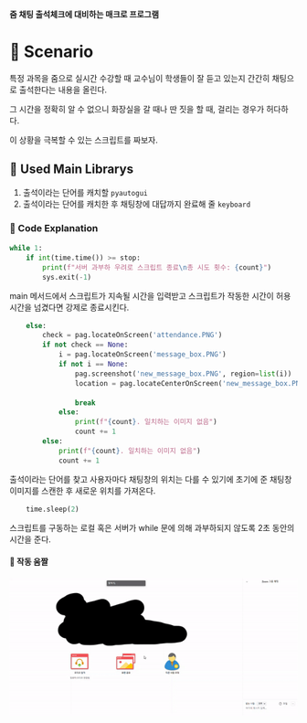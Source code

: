 **줌 채팅 출석체크에 대비하는 매크로 프로그램**

# 📌 Scenario

특정 과목을 줌으로 실시간 수강할 때 교수님이 학생들이 잘 듣고 있는지 간간히 채팅으로 출석한다는 내용을 올린다.

그 시간을 정확히 알 수 없으니 화장실을 갈 때나 딴 짓을 할 때, 걸리는 경우가 허다하다.

이 상황을 극복할 수 있는 스크립트를 짜보자.

## 📌 Used Main Librarys

1. 출석이라는 단어를 캐치할 `pyautogui`
2. 출석이라는 단어를 캐치한 후 채팅창에 대답까지 완료해 줄 `keyboard`

### 📌 Code Explanation

```python
while 1:
    if int(time.time()) >= stop:
        print(f"서버 과부하 우려로 스크립트 종료\n총 시도 횟수: {count}")
        sys.exit(-1)
```

main 메서드에서 스크립트가 지속될 시간을 입력받고 스크립트가 작동한 시간이 허용 시간을 넘겼다면 강제로 종료시킨다.

```python
    else:
        check = pag.locateOnScreen('attendance.PNG')
        if not check == None:
            i = pag.locateOnScreen('message_box.PNG')
            if not i == None:
                pag.screenshot('new_message_box.PNG', region=list(i))
                location = pag.locateCenterOnScreen('new_message_box.PNG')

                break
            else:
                print(f"{count}. 일치하는 이미지 없음")
                count += 1
        else:
            print(f"{count}. 일치하는 이미지 없음")
            count += 1
```

출석이라는 단어를 찾고 사용자마다 채팅창의 위치는 다를 수 있기에 초기에 준 채팅창 이미지를 스캔한 후 새로운 위치를 가져온다.

```python
    time.sleep(2)
```

스크립트를 구동하는 로컬 혹은 서버가 while 문에 의해 과부하되지 않도록 2초 동안의 시간을 준다.


#### 📌 작동 움짤

![image_Zoom_Attendance](image/image_Zoom_Attendance.gif)

